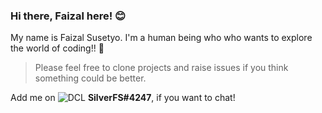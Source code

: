 ### Hi there, Faizal here! 😊

<!--
**SilverFS/SilverFS** is a ✨ _special_ ✨ repository because its `README.md` (this file) appears on your GitHub profile.
-->

My name is Faizal Susetyo. I'm a human being who who wants to explore the world of coding!! 🎉
  > Please feel free to clone projects and raise issues if you think something could be better.


Add me on ![DCL](https://images-wixmp-ed30a86b8c4ca887773594c2.wixmp.com/f/9a904556-9fe9-4943-99a9-b945be3f2190/de1etqa-42eabb88-ec0e-4d5f-bc86-2dbe988a41d7.gif?token=eyJ0eXAiOiJKV1QiLCJhbGciOiJIUzI1NiJ9.eyJzdWIiOiJ1cm46YXBwOiIsImlzcyI6InVybjphcHA6Iiwib2JqIjpbW3sicGF0aCI6IlwvZlwvOWE5MDQ1NTYtOWZlOS00OTQzLTk5YTktYjk0NWJlM2YyMTkwXC9kZTFldHFhLTQyZWFiYjg4LWVjMGUtNGQ1Zi1iYzg2LTJkYmU5ODhhNDFkNy5naWYifV1dLCJhdWQiOlsidXJuOnNlcnZpY2U6ZmlsZS5kb3dubG9hZCJdfQ.VRumipLrn04QHL3c7FVg6bZR9BItV-gBgl3_ri5bVtg) **SilverFS#4247**, if you want to chat!



<!--
Here are some ideas to get you started:

- 🔭 I’m currently working on ...
- 🌱 I’m currently learning ...
- 👯 I’m looking to collaborate on ...
- 🤔 I’m looking for help with ...
- 💬 Ask me about ...
- 📫 How to reach me: ...
- 😄 Pronouns: ...
- ⚡ Fun fact: ...
-->
